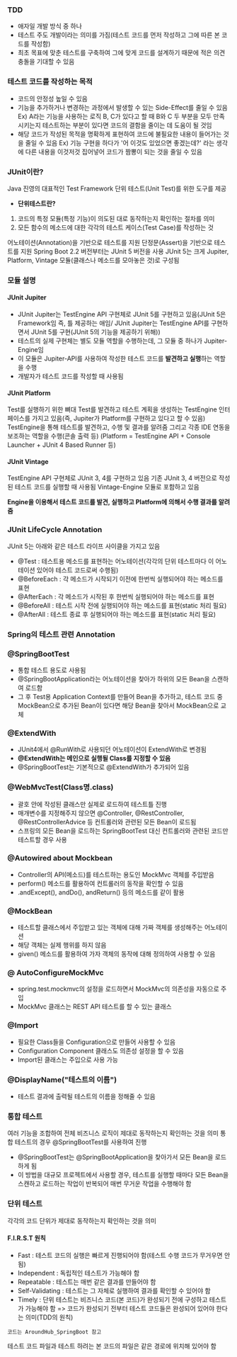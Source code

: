 ### TDD
- 애자일 개발 방식 중 하나
- 테스트 주도 개발이라는 의미를 가짐(테스트 코드를 먼저 작성하고 그에 따른 본 코드를 작성함)
- 최초 목표에 맞춘 테스트를 구축하여 그에 맞게 코드를 설계하기 때문에 적은 의견 충돌을 기대할 수 있음

### 테스트 코드를 작성하는 목적
- 코드의 안정성 높일 수 있음
- 기능을 추가하거나 변경하는 과정에서 발생할 수 있는 Side-Effect를 줄일 수 있음
Ex) A라는 기능을 사용하는 로직 B, C가 있다고 할 때 B와 C 두 부분을 모두 만족시키는지 테스트하는 부분이 있다면 코드의 결함을 줄이는 데 도움이 될 것임
- 해당 코드가 작성된 목적을 명확하게 표현하여 코드에 불필요한 내용이 들어가는 것을 줄일 수 있음
Ex) 기능 구현을 하다가 '어 이것도 있었으면 좋겠는데?' 라는 생각에 다른 내용을 이것저것 집어넣어 코드가 짬뽕이 되는 것을 줄일 수 있음

### JUnit이란?
Java 진영의 대표적인 Test Framework
단위 테스트(Unit Test)를 위한 도구를 제공
- **단위테스트란?**
1. 코드의 특정 모듈(특정 기능)이 의도된 대로 동작하는지 확인하는 절차를 의미
2. 모든 함수의 메소드에 대한 각각의 테스트 케이스(Test Case)를 작성하는 것

어노테이션(Annotation)을 기반으로 테스트를 지원
단정문(Assert)을 기반으로 테스트를 지원
Spring Boot 2.2 버전부터는 JUnit 5 버전을 사용
JUnit 5는 크게 Jupiter, Platform, Vintage 모듈(클래스나 메소드를 모아놓은 것)로 구성됨


### 모듈 설명
#### JUnit Jupiter 
- JUnit Jupiter는 TestEngine API 구현체로 JUnit  5를 구현하고 있음(JUnit 5은 Framework임 즉, 틀 제공하는 애임/ JUnit Jupiter는 TestEngine API를 구현하면서 JUnit 5를 구현(JUnit 5의 기능을 제공하기 위해))
- 테스트의 실제 구현체는 별도 모듈 역할을 수행하는데, 그 모듈 중 하나가 Jupiter-Engine임
- 이 모듈은 Jupiter-API를 사용하여 작성한 테스트 코드를 **발견하고 실행**하는 역할을 수행
- 개발자가 테스트 코드를 작성할 때 사용됨
#### JUnit Platform
Test를 실행하기 위한 뼈대
Test를 발견하고 테스트 계획을 생성하는 TestEngine 인터페이스를 가지고 있음(즉, Jupiter가 Platform를 구현하고 있다고 할 수 있음)
TestEngine을 통해 테스트를 발견하고, 수행 및 결과를 알려줌
그리고 각종 IDE 연동을 보조하는 역할을 수행(콘솔 출력 등)
(Platform = TestEngine API + Console Launcher + JUnit 4 Based Runner 등)
#### JUnit Vintage
TestEngine API 구현체로 JUnit 3, 4를 구현하고 있음
기존 JUnit 3, 4 버전으로 작성된 테스트 코드를 실행할 때 사용됨
Vintage-Engine 모듈로 포함하고 있음

**Engine을 이용해서 테스트 코드를 발견, 실행하고 Platform에 의해서 수행 결과를 알려줌**
### JUnit LifeCycle Annotation
JUnit 5는 아래와 같은 테스트 라이프 사이클을 가지고 있음
- @Test : 테스트용 메소드를 표현하는 어노테이션(각각의 단위 테스트마다 이 어노테이션 있어야 테스트 코드로써 수행됨)
- @BeforeEach : 각 메소드가 시작되기 이전에 한번씩 실행되어야 하는 메소드를 표현
- @AfterEach : 각 메소드가 시작된 후 한번씩 실행되어야 하는 메소드를 표현
- @BeforeAll : 테스트 시작 전에 실행되어야 하는 메소드를 표현(static 처리 필요)
- @AfterAll : 테스트 종료 후 실행되어야 하는 메소드를 표현(static 처리 필요)

### Spring의 테스트 관련 Annotation
### @SpringBootTest
- 통합 테스트 용도로 사용됨
- @SpringBootApplication라는 어노테이션을 찾아가 하위의 모든 Bean을 스캔하여 로드함
- 그 후 Test용 Application Context를 만들어 Bean을 추가하고, 테스트 코드 중 MockBean으로 추가된 Bean이 있다면 해당 Bean을 찾아서 MockBean으로 교체
### @ExtendWith
- JUnit4에서 @RunWith로 사용되던 어노테이션이 ExtendWith로 변경됨
- **@ExtendWith는 메인으로 실행될 Class를 지정할 수 있음**
- @SpringBootTest는 기본적으로 @ExtendWith가 추가되어 있음
### @WebMvcTest(Class명.class)
- 괄호 안에 작성된 클래스만 실제로 로드하여 테스트틀 진행
- 매개변수를 지정해주지 않으면 @Controller, @RestController, @RestControllerAdvice 등 컨트롤러와 관련된 모든 Bean이 로드됨
- 스프링의 모든 Bean을 로드하는 SpringBootTest 대신 컨트롤러와 관련된 코드만 테스트할 경우 사용
### @Autowired about Mockbean
- Controller의 API(메소드)를 테스트하는 용도인 MockMvc 객체를 주입받음
- perform() 메소드를 활용하여 컨트롤러의 동작을 확인할 수 있음
- .andExcept(), andDo(), andReturn() 등의 메소드를 같이 활용
### @MockBean
- 테스트할 클래스에서 주입받고 있는 객체에 대해 가짜 객체를 생성해주는 어노테이션
- 해당 객체는 실제 행위를 하지 않음
- given() 메소드를 활용하여 가자 객체의 동작에 대해 정의하여 사용할 수 있음
### @ AutoConfigureMockMvc
- spring.test.mockmvc의 설정을 로드하면서 MockMvc의 의존성을 자동으로 주입
- MockMvc 클래스는 REST API 테스트를 할 수 있는 클래스
### @Import
- 필요한 Class들을 Configuration으로 만들어 사용할 수 있음
- Configuration Component 클래스도 의존성 설정을 할 수 있음
- Import된 클래스는 주입으로 사용 가능
### @DisplayName("테스트의 이름")
- 테스트 결과에 출력될 테스트의 이름을 정해줄 수 있음

### 통합 테스트
여러 기능을 조합하여 전체 비즈니스 로직이 제대로 동작하는지 확인하는 것을 의미
통합 테스트의 경우 @SpringBootTest를 사용하여 진행
- @SpringBootTest는 @SpringBootApplication을 찾아가서 모든 Bean을 로드하게 됨
- 이 방법을 대규모 프로젝트에서 사용할 경우, 테스트를 실행할 때마다 모든 Bean을 스캔하고 로드하는 작업이 반복되어 매번 무거운 작업을 수행해야 함

### 단위 테스트
각각의 코드 단위가 제대로 동작하는지 확인하는 것을 의미
#### F.I.R.S.T 원칙
- Fast : 테스트 코드의 실행은 빠르게 진행되어야 함(테스트 수행 코드가 무거우면 안 됨)
- Independent : 독립적인 테스트가 가능해야 함
- Repeatable : 테스트는 매번 같은 결과를 만들어야 함
- Self-Validating : 테스트는 그 자체로 실행하여 결과를 확인할 수 있어야 함
- Timely : 단위 테스트는 비즈니스 코드(본 코드)가 완성되기 전에 구성하고 테스트가 가능해야 함 => 코드가 완성되기 전부터 테스트 코드들은 완성되어 있어야 한다는 의미(TDD의 원칙)

`코드는 AroundHub_SpringBoot 참고`

테스트 코드 파일과 테스트 하려는 본 코드의 파일은 같은 경로에 위치해 있어야 함
